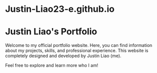 # Justin-Liao23-e.github.io
# Justin Liao's Portfolio

Welcome to my official portfolio website. Here, you can find information about my projects, skills, and professional experience. This website is completely designed and developed by Justin Liao (me).

Feel free to explore and learn more who I am!
